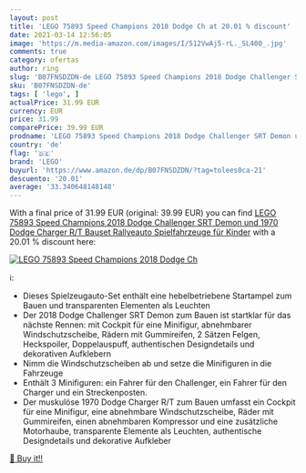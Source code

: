 ```yaml
---
layout: post
title: 'LEGO 75893 Speed Champions 2018 Dodge Ch at 20.01 % discount'
date: 2021-03-14 12:56:05
image: 'https://m.media-amazon.com/images/I/512VwAj5-rL._SL400_.jpg'
comments: true
category: ofertas
author: ring
slug: 'B07FNSDZDN-de LEGO 75893 Speed Champions 2018 Dodge Challenger SRT Demon...'
sku: 'B07FNSDZDN-de'
tags: [ 'lego', ]
actualPrice: 31.99 EUR
currency: EUR
price: 31.99
comparePrice: 39.99 EUR
prodname: 'LEGO 75893 Speed Champions 2018 Dodge Challenger SRT Demon und 1970 Dodge Charger R/T Bauset  Rallyeauto  Spielfahrzeuge für Kinder'
country: 'de'
flag: '🇩🇪'
brand: 'LEGO'
buyurl: 'https://www.amazon.de/dp/B07FNSDZDN/?tag=tolees0ca-21'
descuento: '20.01'
average: '33.340648148148'
---
```


With a final price of 31.99 EUR (original: 39.99 EUR) you can find [LEGO 75893 Speed Champions 2018 Dodge Challenger SRT Demon und 1970 Dodge Charger R/T Bauset  Rallyeauto  Spielfahrzeuge für Kinder](https://www.amazon.de/dp/B07FNSDZDN/?tag=tolees0ca-21) with a  20.01 % discount here:

[![LEGO 75893 Speed Champions 2018 Dodge Ch](https://m.media-amazon.com/images/I/512VwAj5-rL._SL400_.jpg)](https://www.amazon.de/dp/B07FNSDZDN/?tag=tolees0ca-21)

ℹ️:

- Dieses Spielzeugauto-Set enthält eine hebelbetriebene Startampel zum Bauen und transparenten Elementen als Leuchten
- Der 2018 Dodge Challenger SRT Demon zum Bauen ist startklar für das nächste Rennen: mit Cockpit für eine Minifigur, abnehmbarer Windschutzscheibe, Rädern mit Gummireifen, 2 Sätzen Felgen, Heckspoiler, Doppelauspuff, authentischen Designdetails und dekorativen Aufklebern
- Nimm die Windschutzscheiben ab und setze die Minifiguren in die Fahrzeuge
- Enthält 3 Minifiguren: ein Fahrer für den Challenger, ein Fahrer für den Charger und ein Streckenposten.
- Der muskulöse 1970 Dodge Charger R/T zum Bauen umfasst ein Cockpit für eine Minifigur, eine abnehmbare Windschutzscheibe, Räder mit Gummireifen, einen abnehmbaren Kompressor und eine zusätzliche Motorhaube, transparente Elemente als Leuchten, authentische Designdetails und dekorative Aufkleber

[🛒 Buy it!!](https://www.amazon.de/dp/B07FNSDZDN/?tag=tolees0ca-21)
